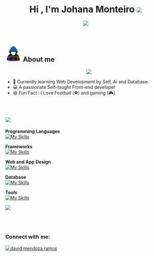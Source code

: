 
<h1 align="center"><b>Hi , I'm Johana Monteiro </b><img src="https://media.giphy.com/media/hvRJCLFzcasrR4ia7z/giphy.gif" width="50"></h1>
<!--  -->
<p align="center">
  <a href="https://github.com/DenverCoder1/readme-typing-svg">
  <img src="https://readme-typing-svg.herokuapp.com? 
    font=Courier&color=Blue&size=30&center=true&vCenter=true&width=600&height=100&lines=Systems+Engineer,;Self- 
     taught+Web+Developer,;Active+Learner/Researcher,;Love+to+learn+new+stuffs..<3"></a>
</p>

<br>

## <picture><img src = "https://github.com/0xAbdulKhalid/0xAbdulKhalid/raw/main/assets/mdImages/about_me.gif" width = 50px></picture> **About me**

<!-- imagen derecha-->
<picture> <img align="right" src="https://github.com/7oSkaaa/7oSkaaa/blob/main/Images/Right_Side.gif?raw=true" width = 250px></picture>

<br>

- 🌱 Currently learning Web Development by Self, Ai and Database.
- 😀 A passionate Self-taught Front-end developer
- 😆 Fun Fact : I Love  Football (⚽) and  gaming (🎮)

<br><br>
<!-- LENGUAJES DE PROGRAMACION-->
<img src="https://user-images.githubusercontent.com/73097560/115834477-dbab4500-a447-11eb-908a-139a6edaec5c.gif"><br><br>
**Programming Languages**
<br>
    <!-- Iconos -->
[![My Skills](https://skillicons.dev/icons?i=py,js,css,html,cs,php&perline=4)](https://skillicons.dev)
 
**Frameworks**
<br>
    <!-- Iconos -->
[![My Skills](https://skillicons.dev/icons?i=react,angular&perline=4)](https://skillicons.dev)

<!-- -->
**Web and App Design**
<br>
    <!-- Iconos -->
[![My Skills](https://skillicons.dev/icons?i=ps,figma&perline=4)](https://skillicons.dev)

**Database**
<br>
    <!-- Iconos -->
[![My Skills](https://skillicons.dev/icons?i=firebase,mysql,sqlite,mongodb&perline=4)](https://skillicons.dev)

**Tools**
<br>
    <!-- Iconos -->
[![My Skills](https://skillicons.dev/icons?i=visualstudio,vscode,arduino,git,linux,gcp&perline=4)](https://skillicons.dev)
 
 
<!-- Linea gif-->
<img src="https://user-images.githubusercontent.com/73097560/115834477-dbab4500-a447-11eb-908a-139a6edaec5c.gif"><br><br>

<br>   
<!-- CONTACTO -->
<h3 align="left">Connect with me:</h3>
<p align="left">
<a href="https:/www.linkedin.com/in/johana-monteiro-a4207117a" target="blank"><img align="center" src="https://raw.githubusercontent.com/rahuldkjain/github-profile-readme-generator/master/src/images/icons/Social/linked-in-alt.svg" alt="david mendoza ramos" height="30" width="40" /></a>
</p>

